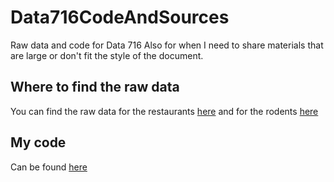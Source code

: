 # Data716CodeAndSources
Raw data and code for Data 716
Also for when I need to share materials that are large or don't fit the style of the document.
## Where to find the raw data
You can find the raw data for the restaurants [here](https://data.cityofnewyork.us/Health/DOHMH-New-York-City-Restaurant-Inspection-Results/43nn-pn8j) and for the rodents [here](https://data.cityofnewyork.us/Social-Services/311-Service-Requests-from-2010-to-Present/erm2-nwe9)
## My code
Can be found [here](/driver.ipynb)
